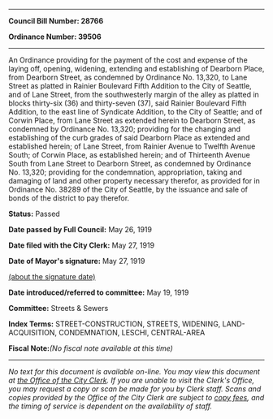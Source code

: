 

********

**Council Bill Number: 28766**
   
**Ordinance Number: 39506**
********

 An Ordinance providing for the payment of the cost and expense of the laying off, opening, widening, extending and establishing of Dearborn Place, from Dearborn Street, as condemned by Ordinance No. 13,320, to Lane Street as platted in Rainier Boulevard Fifth Addition to the City of Seattle, and of Lane Street, from the southwesterly margin of the alley as platted in blocks thirty-six (36) and thirty-seven (37), said Rainier Boulevard Fifth Addition, to the east line of Syndicate Addition, to the City of Seattle; and of Corwin Place, from Lane Street as extended herein to Dearborn Street, as condemned by Ordinance No. 13,320; providing for the changing and establishing of the curb grades of said Dearborn Place as extended and established herein; of Lane Street, from Rainier Avenue to Twelfth Avenue South; of Corwin Place, as established herein; and of Thirteenth Avenue South from Lane Street to Dearborn Street, as condemned by Ordinance No. 13,320; providing for the condemnation, appropriation, taking and damaging of land and other property necessary therefor, as provided for in Ordinance No. 38289 of the City of Seattle, by the issuance and sale of bonds of the district to pay therefor.

**Status:** Passed
   
**Date passed by Full Council:** May 26, 1919
   
**Date filed with the City Clerk:** May 27, 1919
   
**Date of Mayor's signature:** May 27, 1919
   
[(about the signature date)](/~public/approvaldate.htm)
   
   
   
**Date introduced/referred to committee:** May 19, 1919
   
**Committee:** Streets & Sewers
   
   
**Index Terms:** STREET-CONSTRUCTION, STREETS, WIDENING, LAND-ACQUISITION, CONDEMNATION, LESCHI, CENTRAL-AREA

**Fiscal Note:**_(No fiscal note available at this time)_
********

_No text for this document is available on-line. You may view this document at [the Office of the City Clerk](http://www.seattle.gov/leg/clerk/contactUs.htm). If you are unable to visit the Clerk's Office, you may request a copy or scan be made for you by Clerk staff. Scans and copies provided by the Office of the City Clerk are subject to [copy fees](http://clerk.seattle.gov/~public/clerkfees.htm), and the timing of service is dependent on the availability of staff._

